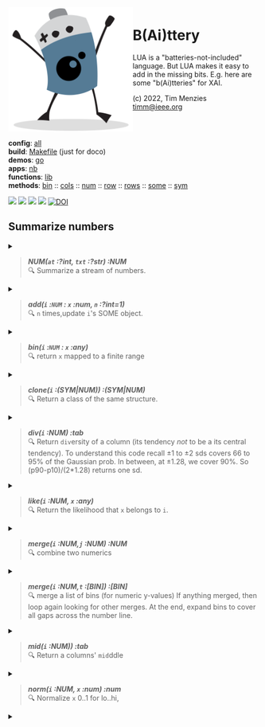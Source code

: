 <img align=left width=250   src="bat2.png">

# B(Ai)ttery
LUA is a "batteries-not-included" language.
But LUA makes it easy to add in the  missing bits.
E.g. here are some "b(Ai)tteries" for XAI.

(c) 2022, Tim Menzies<br><timm@ieee.org>
<br clear=all>

**config**: [all](all.html)  
**build**: [Makefile](https://github.com/timm/shortr/blob/master/etc/src/Makefile) (just for doco)   
**demos**: [go](go.html)  
**apps**:  [nb](nb.html)  
**functions**: [lib](lib.html)   
**methods**:  [bin](bin.html) :: [cols](cols.html) :: [num](num.html) :: [row](row.html) :: [rows](rows.html) :: [some](some.html) :: [sym](sym.html)

<a href=".."><img src="https://img.shields.io/badge/Language--lua-%232C2D72.svg?logo=lua&logoColor=white"></a>
<a href=".."><img src="https://img.shields.io/badge/checked--by-syntastic-yellow"></a>
<a href="https://github.com/timm/shortr/actions/workflows/tests.yml"><img src="https://github.com/timm/shortr/actions/workflows/tests.yml/badge.svg"></a>
<a href="https://opensource.org/licenses/BSD-2-Clause"><img  src="https://img.shields.io/badge/License-BSD%202--Clause-orange.svg"></a>
<a href="https://zenodo.org/badge/latestdoi/206205826"> <img  src="https://zenodo.org/badge/206205826.svg" alt="DOI"></a> 


## Summarize numbers


<details><summary></summary>

```lua
local all = require"all"
local big,obj,per,push,the = all.big,all.obj,all.per,all.push,all.the
local SOME = require"some"
```

</details>


> ***NUM(`at` :?int, `txt` :?str) :NUM***<br>:mag:  Summarize a stream of numbers.


<details><summary></summary>

```lua
local NUM = obj("NUM", function(i,at,txt) 
  i.at, i.txt, i.n, i.kept =  at or 0, txt or "", 0, SOME(the.Some)
  i.w = i.txt:find"-$" and -1 or 1 end)
```

</details>


> ***add(`i` :`NUM` : `x` :num, `n` :?int=1)***<br>:mag:  `n` times,update `i`'s SOME object.


<details><summary></summary>

```lua
function NUM.add(i,x,n)
  if x ~="? " then 
   for _ = 1,(n or 1) do i.n=i.n+1; i.kept:add(x) end end end
```

</details>


> ***bin(`i` :`NUM` : `x` :any)***<br>:mag:  return `x` mapped to a finite range


<details><summary></summary>

```lua
function NUM.bin(i,x)
  local a = i.some:has()
  local b = (a[#a] - a[1])/the.bins
  return a[#a]==a[1] and 1 or math.floor(x/b+.5)*b end
```

</details>


> ***clone(`i` :(SYM|NUM)) :(SYM|NUM)***<br>:mag:  Return a class of the same structure.


<details><summary></summary>

```lua
function NUM.clone(i) return NUM(i.at, i.txt) end
```

</details>


> ***div(`i` :NUM) :tab***<br>:mag:  Return `div`ersity of a column
(its tendency _not_ to be a its central tendency). To understand this code
recall &pm;1 to &pm;2 sds covers 66 to 95% of the Gaussian prob. In between,
at &pm;1.28, we cover 90%. So (p90-p10)/(2*1.28) returns one sd.


<details><summary></summary>

```lua
function NUM.div(i) 
  local a=i.kept:has(); return (per(a,.9) - per(a,.1))/2.56 end
```

</details>


> ***like(`i` :NUM, `x` :any)***<br>:mag:  Return the likelihood that `x` belongs to `i`.


<details><summary></summary>

```lua
function NUM.like(i,x,...)
  local sd,mu=i:div(), i:mid()
  if sd==0 then return x==mu and 1 or 1/big end
  return math.exp(-.5*((x - mu)/sd)^2) / (sd*((2*math.pi)^0.5)) end  
```

</details>


> ***merge(`i` :NUM,`j` :NUM) :NUM***<br>:mag:  combine two numerics


<details><summary></summary>

```lua
function NUM.merge(i,j,     k)
  k = i:clone()
  for _,kept in pairs{i.kept, j.kept} do
    for _,x in pairs(kept) do k:add(x) end end
  return k end
```

</details>


> ***merge(`i` :NUM,`t` :[BIN]) :[BIN]***<br>:mag:  merge a list of bins (for numeric y-values)
If anything merged, then loop again looking for other merges.
At the end, expand bins to cover all gaps across the number line.


<details><summary></summary>

```lua
function NUM.merges(i,b4, min) 
  local function fillInTheGaps(bins)
    bins[1].lo, bins[#bins].hi = -big, big
    if #bins>1 then
      for n=2,#bins do bins[n].lo = bins[n-1].hi end end
    return bins 
  end ------------- 
  local n,now = 1,{}
  while n <= #b4 do
    local merged = n<#b4 and b4[n]:merged(b4[n+1], min)
    now[#now+1]  = merged or b4[n]
    n            = n + (merged and 2 or 1)  end
  return #now < #b4 and i:merges(now,min) or fillInTheGaps(now) end
```

</details>


> ***mid(`i` :NUM)) :tab***<br>:mag:  Return a columns' `mid`ddle


<details><summary></summary>

```lua
function NUM.mid(i) 
  local a=i.kept:has(); return per(a,.5) end
```

</details>


> ***norm(`i` :NUM, `x` :num) :num***<br>:mag:  Normalize `x` 0..1 for lo..hi,


<details><summary></summary>

```lua
function NUM.norm(i,x)
  local a=i.kept:has(); return (a[#a]-a[1])<1E-9 or (x-a[1])/(a[#a]-a[1]) end

return NUM
```

</details>


